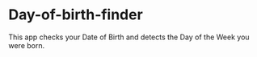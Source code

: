 # Day-of-birth-finder 

This app checks your Date of Birth and detects the Day of the Week you were born.<br>

